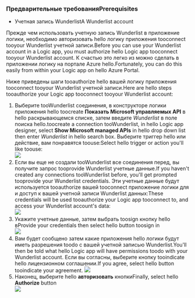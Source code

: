### <a name="prerequisites"></a><span data-ttu-id="2d942-101">Предварительные требования</span><span class="sxs-lookup"><span data-stu-id="2d942-101">Prerequisites</span></span>
* <span data-ttu-id="2d942-102">Учетная запись Wunderlist</span><span class="sxs-lookup"><span data-stu-id="2d942-102">A Wunderlist account</span></span>  

<span data-ttu-id="2d942-103">Прежде чем использовать учетную запись Wunderlist в приложение логики, необходимо авторизовать hello логику приложения tooconnect tooyour Wunderlist учетной записи.</span><span class="sxs-lookup"><span data-stu-id="2d942-103">Before you can use your Wunderlist account in a Logic app, you must authorize hello Logic app tooconnect tooyour Wunderlist account.</span></span> <span data-ttu-id="2d942-104">К счастью это легко из можно сделать в приложении логику на портале Azure hello.</span><span class="sxs-lookup"><span data-stu-id="2d942-104">Fortunately, you can do this easily from within your Logic app on hello Azure Portal.</span></span> 

<span data-ttu-id="2d942-105">Ниже приведены шаги tooauthorize hello вашей логику приложения tooconnect tooyour Wunderlist учетной записи.</span><span class="sxs-lookup"><span data-stu-id="2d942-105">Here are hello steps tooauthorize your Logic app tooconnect tooyour Wunderlist account:</span></span>

1. <span data-ttu-id="2d942-106">Выберите tooWunderlist соединения, в конструкторе логики приложения hello toocreate **Показать Microsoft управляемых API** в hello раскрывающемся списке, затем введите *Wunderlist* в поле поиска hello.</span><span class="sxs-lookup"><span data-stu-id="2d942-106">toocreate a connection tooWunderlist, in hello Logic app designer, select **Show Microsoft managed APIs** in hello drop down list then enter *Wunderlist* in hello search box.</span></span> <span data-ttu-id="2d942-107">Выберите триггер hello или действие, вам понравятся toouse:</span><span class="sxs-lookup"><span data-stu-id="2d942-107">Select hello trigger or action you'll like toouse:</span></span>  
   ![](./media/connectors-create-api-wunderlist/wunderlist-0.png)
2. <span data-ttu-id="2d942-108">Если вы еще не создали tooWunderlist все соединения перед, вы получите запрос tooprovide Wunderlist учетные данные.</span><span class="sxs-lookup"><span data-stu-id="2d942-108">If you haven't created any connections tooWunderlist before, you'll get prompted tooprovide your Wunderlist credentials.</span></span> <span data-ttu-id="2d942-109">Эти учетные данные будут используется tooauthorize вашей tooconnect приложение логики для и доступ к вашей учетной записи Wunderlist данных:</span><span class="sxs-lookup"><span data-stu-id="2d942-109">These credentials will be used tooauthorize your Logic app tooconnect to, and access your Wunderlist account's data:</span></span>   
   ![](./media/connectors-create-api-wunderlist/wunderlist-1.png)  
3. <span data-ttu-id="2d942-110">Укажите учетные данные, затем выбрать toosign кнопку hello в</span><span class="sxs-lookup"><span data-stu-id="2d942-110">Provide your credentials then select hello button toosign in</span></span>  
   ![](./media/connectors-create-api-wunderlist/wunderlist-2.png)  
4. <span data-ttu-id="2d942-111">Вам будет сообщено затем какие приложения hello логики будут иметь разрешения toodo с вашей учетной записью Wunderlist.</span><span class="sxs-lookup"><span data-stu-id="2d942-111">You'll then be told what hello Logic app will have permissions toodo with your Wunderlist account.</span></span> <span data-ttu-id="2d942-112">Если вы согласны, выберите кнопку tooindicate hello лицензионном соглашении.</span><span class="sxs-lookup"><span data-stu-id="2d942-112">If you agree, select hello button tooindicate your agreement.</span></span> 
   ![](./media/connectors-create-api-wunderlist/wunderlist-4.png)  
5. <span data-ttu-id="2d942-113">Наконец, выберите hello **авторизовать** кнопки</span><span class="sxs-lookup"><span data-stu-id="2d942-113">Finally, select hello **Authorize** button</span></span>  
   ![](./media/connectors-create-api-wunderlist/wunderlist-5.png)  

